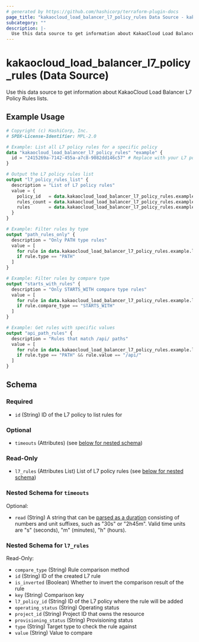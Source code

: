 ```yaml
---
# generated by https://github.com/hashicorp/terraform-plugin-docs
page_title: "kakaocloud_load_balancer_l7_policy_rules Data Source - kakaocloud"
subcategory: ""
description: |-
  Use this data source to get information about KakaoCloud Load Balancer L7 Policy Rules lists.
---
```


# kakaocloud_load_balancer_l7_policy_rules (Data Source)

Use this data source to get information about KakaoCloud Load Balancer L7 Policy Rules lists.

## Example Usage

```terraform
# Copyright (c) HashiCorp, Inc.
# SPDX-License-Identifier: MPL-2.0

# Example: List all L7 policy rules for a specific policy
data "kakaocloud_load_balancer_l7_policy_rules" "example" {
  id = "2415269a-7142-455a-a7c8-9082dd146c57" # Replace with your L7 policy ID
}

# Output the L7 policy rules list
output "l7_policy_rules_list" {
  description = "List of L7 policy rules"
  value = {
    policy_id   = data.kakaocloud_load_balancer_l7_policy_rules.example.id
    rules_count = data.kakaocloud_load_balancer_l7_policy_rules.example.rules_count
    rules       = data.kakaocloud_load_balancer_l7_policy_rules.example.l7_rules
  }
}

# Example: Filter rules by type
output "path_rules_only" {
  description = "Only PATH type rules"
  value = [
    for rule in data.kakaocloud_load_balancer_l7_policy_rules.example.l7_rules : rule
    if rule.type == "PATH"
  ]
}

# Example: Filter rules by compare type
output "starts_with_rules" {
  description = "Only STARTS_WITH compare type rules"
  value = [
    for rule in data.kakaocloud_load_balancer_l7_policy_rules.example.l7_rules : rule
    if rule.compare_type == "STARTS_WITH"
  ]
}

# Example: Get rules with specific values
output "api_path_rules" {
  description = "Rules that match /api/ paths"
  value = [
    for rule in data.kakaocloud_load_balancer_l7_policy_rules.example.l7_rules : rule
    if rule.type == "PATH" && rule.value == "/api/"
  ]
}
```

<!-- schema generated by tfplugindocs -->
## Schema

### Required

- `id` (String) ID of the L7 policy to list rules for

### Optional

- `timeouts` (Attributes) (see [below for nested schema](#nestedatt--timeouts))

### Read-Only

- `l7_rules` (Attributes List) List of L7 policy rules (see [below for nested schema](#nestedatt--l7_rules))

<a id="nestedatt--timeouts"></a>
### Nested Schema for `timeouts`

Optional:

- `read` (String) A string that can be [parsed as a duration](https://pkg.go.dev/time#ParseDuration) consisting of numbers and unit suffixes, such as "30s" or "2h45m". Valid time units are "s" (seconds), "m" (minutes), "h" (hours).


<a id="nestedatt--l7_rules"></a>
### Nested Schema for `l7_rules`

Read-Only:

- `compare_type` (String) Rule comparison method
- `id` (String) ID of the created L7 rule
- `is_inverted` (Boolean) Whether to invert the comparison result of the rule
- `key` (String) Comparison key
- `l7_policy_id` (String) ID of the L7 policy where the rule will be added
- `operating_status` (String) Operating status
- `project_id` (String) Project ID that owns the resource
- `provisioning_status` (String) Provisioning status
- `type` (String) Target type to check the rule against
- `value` (String) Value to compare
